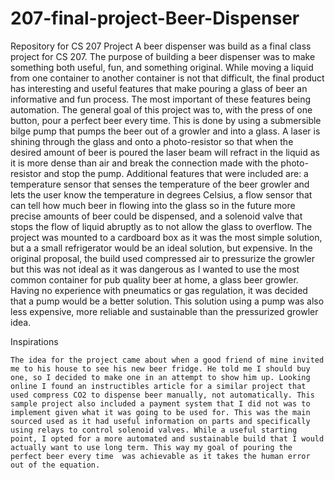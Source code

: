 # 207-final-project-Beer-Dispenser
Repository for CS 207 Project
A beer dispenser was build as a final class project for CS 207. The purpose of building a beer dispenser was to make something both useful, fun, and something original. While moving a liquid from one container to another container is not that difficult, the final product has interesting and useful features that make pouring a glass of beer an informative and fun process. The most important of these features being automation. 
	The general goal of this project was to, with the press of one button, pour a perfect beer every time. This is done by using a submersible bilge pump that pumps the beer out of a growler and into a glass. A laser is shining through the glass and onto a photo-resistor so that when the desired amount of beer is poured the laser beam will refract in the liquid as it is more dense than air and break the connection made with the photo-resistor and stop the pump. Additional features that were included are: a temperature sensor that senses the temperature of the beer growler and lets the user know the temperature in degrees Celsius, a flow sensor that can tell how much beer in flowing into the glass so in the future more precise amounts of beer could be dispensed, and a solenoid valve that stops the flow of liquid abruptly as to not allow the glass to overflow. The project was mounted to a cardboard box as it was the most simple solution, but a a small refrigerator would be an ideal solution, but expensive. 
	In the original proposal, the build used compressed air to pressurize the growler but this was not ideal as it was dangerous as I wanted to use the most common container for pub quality beer at home, a glass beer growler. Having no experience with pneumatics or gas regulation, it was decided that a pump would be a better solution. This solution using a pump was also less expensive, more reliable and sustainable than the pressurized growler idea.

Inspirations

	The idea for the project came about when a good friend of mine invited me to his house to see his new beer fridge. He told me I should buy one, so I decided to make one in an attempt to show him up. Looking online I found an instructibles article for a similar project that used compress CO2 to dispense beer manually, not automatically. This sample project also included a payment system that I did not was to implement given what it was going to be used for. This was the main sourced used as it had useful information on parts and specifically using relays to control solenoid valves. While a useful starting point, I opted for a more automated and sustainable build that I would actually want to use long term. This way my goal of pouring the perfect beer every time  was achievable as it takes the human error out of the equation. 
